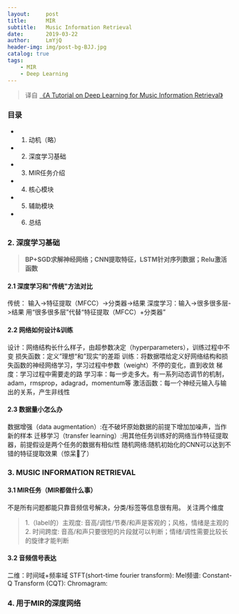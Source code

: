```yaml
---
layout:     post
title:      MIR
subtitle:   Music Information Retrieval
date:       2019-03-22
author:     LmYjQ
header-img: img/post-bg-BJJ.jpg
catalog: true
tags:
    - MIR
    - Deep Learning
---
```


> 译自 [《A Tutorial on Deep Learning for Music Information Retrieval》](https://arxiv.org/pdf/1709.04396.pdf)

### 目录

- 1. 动机（略）
- 2. 深度学习基础
- 3. MIR任务介绍
- 4. 核心模块
- 5. 辅助模块
- 6. 总结


### 2. 深度学习基础

> **BP+SGD求解神经网络；CNN提取特征，LSTM针对序列数据；Relu激活函数**

#### 2.1 深度学习和"传统"方法对比
传统： 输入->特征提取（MFCC）->分类器->结果
深度学习：输入->很多很多层->结果
用“很多很多层”代替“特征提取（MFCC）+分类器”

#### 2.2 网络如何设计&训练
设计：网络结构长什么样子，由超参数决定（hyperparameters），训练过程中不变
损失函数：定义”理想“和”现实“的差距
训练：将数据喂给定义好网络结构和损失函数的神经网络学习，学习过程中参数（weight）不停的变化，直到收敛
梯度：学习过程中需要走的路
学习率：每一步走多大。有一系列动态调节的机制，adam，rmsprop，adagrad，momentum等
激活函数：每一个神经元输入与输出的关系，产生非线性

#### 2.3 数据量小怎么办
数据增强（data augmentation）:在不破坏原始数据的前提下增加加噪声，当作新的样本
迁移学习（transfer learning）:用其他任务训练好的网络当作特征提取器，前提假设是两个任务的数据有相似性
随机网络:随机初始化的CNN可以达到不错的特征提取效果（惊呆🤯了）

### 3. MUSIC INFORMATION RETRIEVAL

#### 3.1 MIR任务（MIR都做什么事）
不是所有问题都能只靠音频信号解决，分类/标签等信息很有用。
关注两个维度
> 1.（label的）主观度: 音高/调性/节奏/和声是客观的；风格，情绪是主观的
> 2. 时间跨度: 音高/和声只要很短的片段就可以判断；情绪/调性需要比较长的旋律才能判断

#### 3.2 音频信号表达
二维：时间域+频率域
STFT(short-time fourier transform):
Mel频谱:
Constant-Q Transform (CQT):
Chromagram:

### 4. 用于MIR的深度网络

